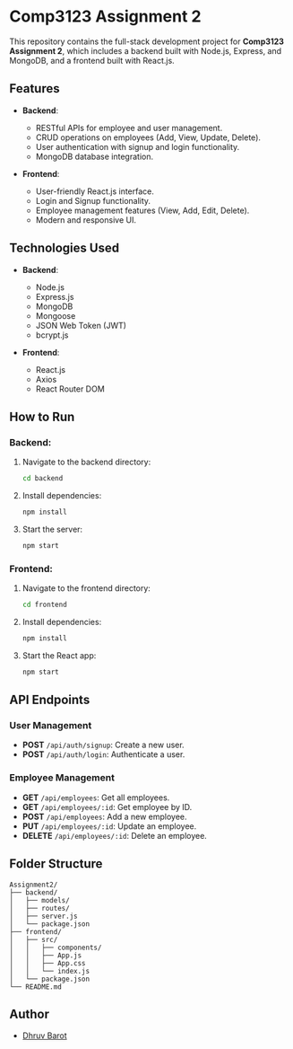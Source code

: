 
# Comp3123 Assignment 2

This repository contains the full-stack development project for **Comp3123 Assignment 2**, which includes a backend built with Node.js, Express, and MongoDB, and a frontend built with React.js.

## Features

- **Backend**:
  - RESTful APIs for employee and user management.
  - CRUD operations on employees (Add, View, Update, Delete).
  - User authentication with signup and login functionality.
  - MongoDB database integration.

- **Frontend**:
  - User-friendly React.js interface.
  - Login and Signup functionality.
  - Employee management features (View, Add, Edit, Delete).
  - Modern and responsive UI.

## Technologies Used

- **Backend**:
  - Node.js
  - Express.js
  - MongoDB
  - Mongoose
  - JSON Web Token (JWT)
  - bcrypt.js

- **Frontend**:
  - React.js
  - Axios
  - React Router DOM

## How to Run

### Backend:
1. Navigate to the backend directory:
   ```bash
   cd backend
   ```
2. Install dependencies:
   ```bash
   npm install
   ```
3. Start the server:
   ```bash
   npm start
   ```

### Frontend:
1. Navigate to the frontend directory:
   ```bash
   cd frontend
   ```
2. Install dependencies:
   ```bash
   npm install
   ```
3. Start the React app:
   ```bash
   npm start
   ```

## API Endpoints

### User Management
- **POST** `/api/auth/signup`: Create a new user.
- **POST** `/api/auth/login`: Authenticate a user.

### Employee Management
- **GET** `/api/employees`: Get all employees.
- **GET** `/api/employees/:id`: Get employee by ID.
- **POST** `/api/employees`: Add a new employee.
- **PUT** `/api/employees/:id`: Update an employee.
- **DELETE** `/api/employees/:id`: Delete an employee.

## Folder Structure
```
Assignment2/
├── backend/
│   ├── models/
│   ├── routes/
│   ├── server.js
│   └── package.json
├── frontend/
│   ├── src/
│   │   ├── components/
│   │   ├── App.js
│   │   ├── App.css
│   │   └── index.js
│   └── package.json
└── README.md
```

## Author
- [Dhruv Barot](https://github.com/Dhruvbarot1)

